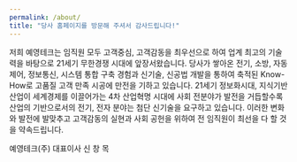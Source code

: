 ```yaml
---
permalink: /about/
title: "당사 홈페이지를 방문해 주셔서 감사드립니다!"
---
```


저희 예영테크는 임직원 모두 고객중심, 고객감동을 최우선으로 하여 업계 최고의 기술력을 바탕으로 21세기 무한경쟁 시대에 앞장서왔습니다. 당사가 쌓아온 전기, 소방, 자동제어, 정보통신, 시스템 통합 구축 경험과 신기술, 신공법 개발을 통하여 축적된 Know-How로 고품질 고객 만족 시공에 만전을 기하고 있습니다. 21세기 정보화시대, 지식기반 산업이 세계경제를 이끌어가는 4차 산업혁명 시대에 사회 전분야가 발전을 거듭할수록 산업의 기반으로서의 전기, 전자 분야는 첨단 신기술을 요구하고 있습니다. 이러한 변화와 발전에 발맞추고 고객감동의 실현과 사회 공헌을 위하여 전 임직원이 최선을 다 할 것을 약속드립니다.

예영테크(주) 대표이사 신 창 목

<!-- * 카카오맵 - 지도퍼가기 -->
<!-- 1. 지도 노드 -->
<div id="daumRoughmapContainer1614218150116" class="root_daum_roughmap root_daum_roughmap_landing"></div>

<!--
	2. 설치 스크립트
	* 지도 퍼가기 서비스를 2개 이상 넣을 경우, 설치 스크립트는 하나만 삽입합니다.
-->
<script charset="UTF-8" class="daum_roughmap_loader_script" src="https://ssl.daumcdn.net/dmaps/map_js_init/roughmapLoader.js"></script>

<!-- 3. 실행 스크립트 -->
<script charset="UTF-8">
	new daum.roughmap.Lander({
		"timestamp" : "1614218150116",
		"key" : "24kvw",
		"mapWidth" : "640",
		"mapHeight" : "360"
	}).render();
</script>

